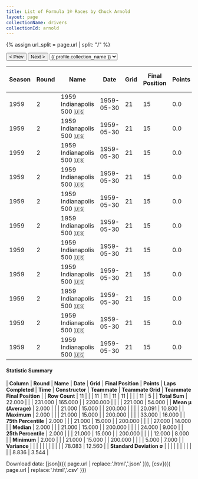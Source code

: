 ```yaml
---
title: List of Formula 1® Races by Chuck Arnold
layout: page
collectionName: drivers
collectionId: arnold
---
```


{% assign url_split = page.url | split: "/" %}
<div id="collection-navigation">
<button onclick="selector.options[selector.selectedIndex-1].value && (window.location = selector.options[selector.selectedIndex-1].value);">&lt; Prev</button>
<button onclick="selector.options[selector.selectedIndex+1].value && (window.location = selector.options[selector.selectedIndex+1].value);">Next &gt;</button>
<select id="selector" onchange="this.options[this.selectedIndex].value && (window.location = this.options[this.selectedIndex].value);">
  {% for collectionId in site.data[page.collectionName].refs %}
    {% if collectionId == page.collectionId %}
      {% assign selected = "selected" %}
    {% else %}
      {% assign selected = "" %}
    {% endif %}
    {% assign profile = site.data[page.collectionName][collectionId].profile %}
    <option value="/f1/{{ page.collectionName }}/{{ collectionId }}/{{ url_split[4] }}" {{ selected }}>{{ profile.collection_name }}</option>
  {% endfor %}
</select>
</div>

| Season | Round | Name | Date | Grid | Final Position | Points | Laps Completed | Time | Constructor | Teammate | Teammate Grid | Teammate Final Position |
|--|--|--|--|--|--|--|--|--|--|--|--|--|
| 1959 | 2 | 1959 Indianapolis 500 🇺🇸 | 1959-05-30 | 21 | 15 | 0.0 | 200 | +8:19.86 | Kurtis Kraft 🇺🇸 | [Duane Carter 🇺🇸](/f1/drivers/darter) | 12 | 7 |
| 1959 | 2 | 1959 Indianapolis 500 🇺🇸 | 1959-05-30 | 21 | 15 | 0.0 | 200 | +8:19.86 | Kurtis Kraft 🇺🇸 | [Eddie Johnson 🇺🇸](/f1/drivers/johnson) | 8 | 8 |
| 1959 | 2 | 1959 Indianapolis 500 🇺🇸 | 1959-05-30 | 21 | 15 | 0.0 | 200 | +8:19.86 | Kurtis Kraft 🇺🇸 | [Paul Russo 🇺🇸](/f1/drivers/paul_russo) | 27 | 9 |
| 1959 | 2 | 1959 Indianapolis 500 🇺🇸 | 1959-05-30 | 21 | 15 | 0.0 | 200 | +8:19.86 | Kurtis Kraft 🇺🇸 | [Jimmy Daywalt 🇺🇸](/f1/drivers/daywalt) | 13 | 14 |
| 1959 | 2 | 1959 Indianapolis 500 🇺🇸 | 1959-05-30 | 21 | 15 | 0.0 | 200 | +8:19.86 | Kurtis Kraft 🇺🇸 | [Jim McWithey 🇺🇸](/f1/drivers/mcwithey) | 33 | 16 |
| 1959 | 2 | 1959 Indianapolis 500 🇺🇸 | 1959-05-30 | 21 | 15 | 0.0 | 200 | +8:19.86 | Kurtis Kraft 🇺🇸 | [Don Freeland 🇺🇸](/f1/drivers/freeland) | 25 | R |
| 1959 | 2 | 1959 Indianapolis 500 🇺🇸 | 1959-05-30 | 21 | 15 | 0.0 | 200 | +8:19.86 | Kurtis Kraft 🇺🇸 | [Bob Christie 🇺🇸](/f1/drivers/christie) | 24 | R |
| 1959 | 2 | 1959 Indianapolis 500 🇺🇸 | 1959-05-30 | 21 | 15 | 0.0 | 200 | +8:19.86 | Kurtis Kraft 🇺🇸 | [Bobby Grim 🇺🇸](/f1/drivers/grim) | 5 | R |
| 1959 | 2 | 1959 Indianapolis 500 🇺🇸 | 1959-05-30 | 21 | 15 | 0.0 | 200 | +8:19.86 | Kurtis Kraft 🇺🇸 | [Chuck Weyant 🇺🇸](/f1/drivers/weyant) | 29 | R |
| 1959 | 2 | 1959 Indianapolis 500 🇺🇸 | 1959-05-30 | 21 | 15 | 0.0 | 200 | +8:19.86 | Kurtis Kraft 🇺🇸 | [Jud Larson 🇺🇸](/f1/drivers/larson) | 19 | R |
| 1959 | 2 | 1959 Indianapolis 500 🇺🇸 | 1959-05-30 | 21 | 15 | 0.0 | 200 | +8:19.86 | Kurtis Kraft 🇺🇸 | [Red Amick 🇺🇸](/f1/drivers/amick) | 26 | R |

#### Statistic Summary

| **Column** | **Round** | **Name** | **Date** | **Grid** | **Final Position** | **Points** | **Laps Completed** | **Time** | **Constructor** | **Teammate** | **Teammate Grid** | **Teammate Final Position** |
| **Row Count** | 11 |  |  | 11 | 11 | 11 | 11 |  |  |  | 11 | 5 |
| **Total Sum** | 22.000 |  |  | 231.000 | 165.000 |  | 2200.000 |  |  |  | 221.000 | 54.000 |
| **Mean μ (Average)** | 2.000 |  |  | 21.000 | 15.000 |  | 200.000 |  |  |  | 20.091 | 10.800 |
| **Maximum** | 2.000 |  |  | 21.000 | 15.000 |  | 200.000 |  |  |  | 33.000 | 16.000 |
| **75th Percentile** | 2.000 |  |  | 21.000 | 15.000 |  | 200.000 |  |  |  | 27.000 | 14.000 |
| **Median** | 2.000 |  |  | 21.000 | 15.000 |  | 200.000 |  |  |  | 24.000 | 9.000 |
| **25th Percentile** | 2.000 |  |  | 21.000 | 15.000 |  | 200.000 |  |  |  | 12.000 | 8.000 |
| **Minimum** | 2.000 |  |  | 21.000 | 15.000 |  | 200.000 |  |  |  | 5.000 | 7.000 |
| **Variance** |  |  |  |  |  |  |  |  |  |  | 78.083 | 12.560 |
| **Standard Deviation σ** |  |  |  |  |  |  |  |  |  |  | 8.836 | 3.544 |

Download data: [json]({{ page.url | replace:'.html','.json' }}), [csv]({{ page.url | replace:'.html','.csv' }})
